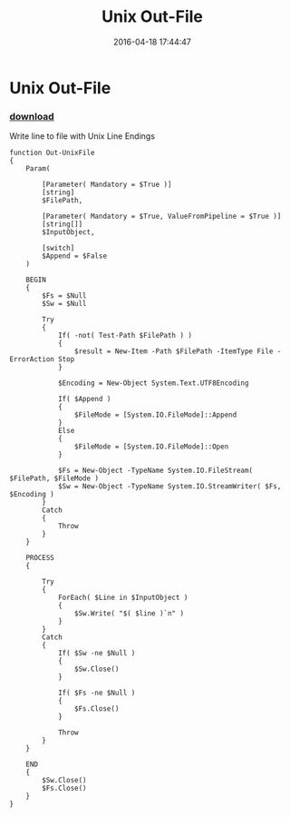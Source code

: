 ﻿---
pid:            6308
poster:         Bruno Martins
title:          Unix Out-File
date:           2016-04-18 17:44:47
format:         posh
parent:         0
parent:         0

---

# Unix Out-File

### [download](6308.ps1)

Write line to file with Unix Line Endings

```posh
function Out-UnixFile
{
    Param(

        [Parameter( Mandatory = $True )]
        [string]
        $FilePath,

        [Parameter( Mandatory = $True, ValueFromPipeline = $True )]
        [string[]]
        $InputObject,

        [switch]
        $Append = $False
    )

    BEGIN
    {
        $Fs = $Null
        $Sw = $Null
        
        Try
        {
            If( -not( Test-Path $FilePath ) )
            {
                $result = New-Item -Path $FilePath -ItemType File -ErrorAction Stop
            }

            $Encoding = New-Object System.Text.UTF8Encoding

            If( $Append )
            {
                $FileMode = [System.IO.FileMode]::Append
            }
            Else
            {
                $FileMode = [System.IO.FileMode]::Open
            }

            $Fs = New-Object -TypeName System.IO.FileStream( $FilePath, $FileMode )
            $Sw = New-Object -TypeName System.IO.StreamWriter( $Fs, $Encoding )
        }
        Catch
        {
            Throw
        }
    }

    PROCESS
    {

        Try
        {
            ForEach( $Line in $InputObject )
            {
                $Sw.Write( "$( $line )`n" )
            }
        }
        Catch
        {
            If( $Sw -ne $Null )
            {
                $Sw.Close()
            }

            If( $Fs -ne $Null )
            {
                $Fs.Close()
            }

            Throw
        }
    }

    END
    {
        $Sw.Close()
        $Fs.Close()
    }
}
```
